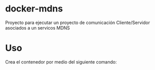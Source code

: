 # docker-mdns
Proyecto para ejecutar un proyecto de comunicación Cliente/Servidor asociados a un servicos MDNS

# Uso
Crea el contenedor por medio del siguiente comando:
